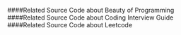 ####Related Source Code about Beauty of Programming </br>
####Related Source Code about Coding Interview Guide </br>
####Related Source Code about Leetcode </br>